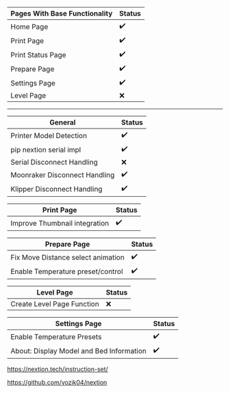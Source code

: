 | Pages With Base Functionality | Status |
|-------------------------------|--------|
| Home Page                     | ✔️      |
| Print Page                    | ✔️      |
| Print Status Page             | ✔️      |
| Prepare Page                  | ✔️      |
| Settings Page                 | ✔️      |
| Level Page                    | ❌     |

------------------------------------------


| General                  | Status |
|------------------------------|--------|
| Printer Model Detection      | ✔️      |
| pip nextion serial impl      | ✔️     |
| Serial Disconnect Handling   | ❌     |
| Moonraker Disconnect Handling| ✔️      |
| Klipper Disconnect Handling  | ✔️     |


| Print Page               | Status |
|------------------------------|--------|
| Improve Thumbnail integration| ✔️     |


| Prepare Page                      | Status |
|---------------------------------------|--------|
| Fix Move Distance select animation    | ✔️     |
| Enable Temperature preset/control     | ✔️     |


| Level Page              | Status |
|-----------------------------|--------|
| Create Level Page Function  | ❌     |


| Settings Page                      | Status |
|----------------------------------------|--------|
| Enable Temperature Presets             | ✔️      |
| About: Display Model and Bed Information| ✔️      |


https://nextion.tech/instruction-set/

https://github.com/yozik04/nextion
